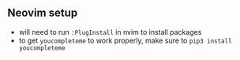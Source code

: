 ## Neovim setup

- will need to run `:PlugInstall` in nvim to install packages
- to get `youcompleteme` to work properly, make sure to `pip3 install youcompleteme`
